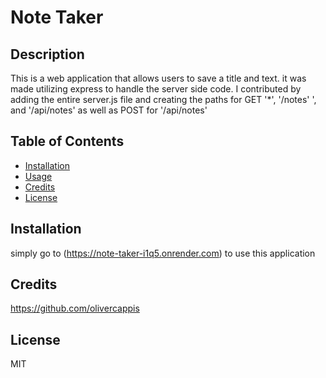 # Note Taker

## Description

This is a web application that allows users to save a title and text. it was made utilizing express to handle the server side code. I contributed by adding the entire server.js file and creating the paths for GET '*', '/notes' ', and '/api/notes' as well as POST for '/api/notes'



## Table of Contents

- [Installation](#installation)
- [Usage](#usage)
- [Credits](#credits)
- [License](#license)

## Installation

simply go to (https://note-taker-i1q5.onrender.com) to use this application

## Credits

https://github.com/olivercappis

## License 

MIT